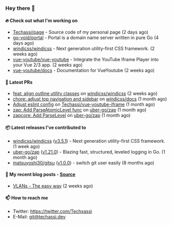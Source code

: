 ### Hey there 👋

#### 🔥 Check out what I'm working on


- [Techassi/page](https://github.com/Techassi/page) - Source code of my personal page (2 days ago)
- [go-void/portal](https://github.com/go-void/portal) - Portal is a domain name server written in pure Go (4 days ago)
- [windicss/windicss](https://github.com/windicss/windicss) - Next generation utility-first CSS framework. (2 weeks ago)
- [vue-youtube/vue-youtube](https://github.com/vue-youtube/vue-youtube) - Integrate the YouTube Iframe Player into your Vue 2/3 app.  (2 weeks ago)
- [vue-youtube/docs](https://github.com/vue-youtube/docs) - Documentation for VueYoutube (2 weeks ago)

#### 🧪 Latest PRs


- [feat: align outline utility classes](https://github.com/windicss/windicss/pull/716) on [windicss/windicss](https://github.com/windicss/windicss) (2 weeks ago)
- [chore: adjust top navigation and sidebar](https://github.com/windicss/docs/pull/154) on [windicss/docs](https://github.com/windicss/docs) (1 month ago)
- [Adjust eslint config](https://github.com/Techassi/vue-youtube-iframe/pull/9) on [Techassi/vue-youtube-iframe](https://github.com/Techassi/vue-youtube-iframe) (1 month ago)
- [zap: Add ParseAtomicLevel func](https://github.com/uber-go/zap/pull/1048) on [uber-go/zap](https://github.com/uber-go/zap) (1 month ago)
- [zapcore: Add ParseLevel](https://github.com/uber-go/zap/pull/1047) on [uber-go/zap](https://github.com/uber-go/zap) (1 month ago)

#### 📦 Latest releases I've contributed to


- [windicss/windicss](https://github.com/windicss/windicss/releases/tag/v3.5.1) ([v3.5.1](https://github.com/windicss/windicss/releases/tag/v3.5.1)) - Next generation utility-first CSS framework. (1 week ago)
- [uber-go/zap](https://github.com/uber-go/zap/releases/tag/v1.21.0) ([v1.21.0](https://github.com/uber-go/zap/releases/tag/v1.21.0)) - Blazing fast, structured, leveled logging in Go. (1 month ago)
- [matsuyoshi30/gitsu](https://github.com/matsuyoshi30/gitsu/releases/tag/v1.0.0) ([v1.0.0](https://github.com/matsuyoshi30/gitsu/releases/tag/v1.0.0)) - switch git user easily (8 months ago)

#### 📜 My recent blog posts - [Source](https://github.com/Techassi/page)


- [VLANs - The easy way](https://techassi.dev/posts/vlans-the-easy-way/) (2 weeks ago)

#### 📫 How to reach me

- Twitter: https://twitter.com/Techxassi
- E-Mail: git@techassi.dev
